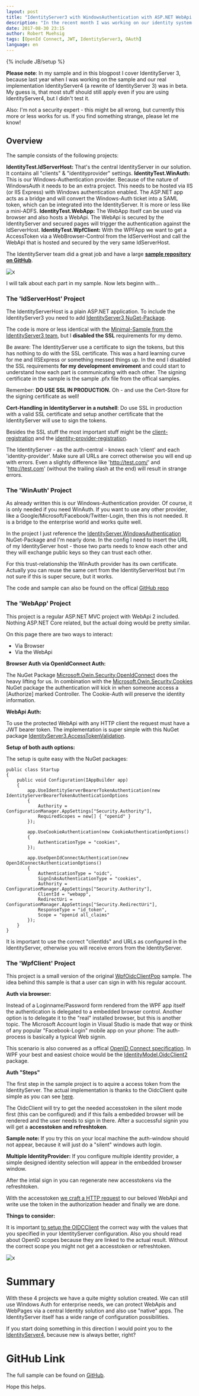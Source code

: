 ```yaml
---
layout: post
title: "IdentityServer3 with WindowsAuthentication with ASP.NET WebApi & ASP.NET & WPF App"
description: "In the recent month I was working on our identity system. The main problem was that we have larger range of application types. This blogpost demonstrate how to use a WindowsAuth IdentityProvider in ASP.NET MVC and WebApi and inside a WPF App in combination with IdentityServer3."
date: 2017-08-30 23:15
author: Robert Muehsig
tags: [OpenId Connect, JWT, IdentityServer3, OAuth]
language: en
---
```

{% include JB/setup %}

__Please note__: In my sample and in this blogpost I cover IdentityServer 3, because last year when I was working on the sample and our real implementation IdentityServer4 (a rewrite of IdentityServer 3) was in beta. My guess is, that most stuff should still apply even if you are using IdentityServer4, but I didn't test it.

Also: I'm not a security expert - this might be all wrong, but currently this more or less works for us. If you find something strange, please let me know!

## Overview

The sample consists of the following projects:

__IdentityTest.IdServerHost:__ That's the central IdentityServer in our solution. It contains all "clients" & "identityprovider" settings.
__IdentityTest.WinAuth:__ This is our Windows-Authentication provider. Because of the nature of WindowsAuth it needs to be an extra project. This needs to be hosted via IIS (or IIS Express) with Windows authentication enabled. The ASP.NET app acts as a bridge and will convert the Windows-Auth ticket into a SAML token, which can be integrated into the IdentityServer. It is more or less like a mini-ADFS.
__IdentityTest.WebApp:__ The WebApp itself can be used via browser and also hosts a WebApi. The WebApi is secured by the IdentityServer and secured pages will trigger the authentication against the IdServerHost. 
__IdentityTest.WpfClient:__ With the WPFApp we want to get a AccessToken via a WebBrowser-Control from the IdServerHost and call the WebApi that is hosted and secured by the very same IdServerHost.

The IdentityServer team did a great job and have a large __[sample repository on GitHub](https://github.com/IdentityServer/IdentityServer3.Samples)__. 

![x]({{BASE_PATH}}/assets/md-images/2017-08-30/overview.png "Overview")

I will talk about each part in my sample. Now lets beginn with...

### The 'IdServerHost' Project

The IdentityServerHost is a plain ASP.NET application. To include the IdentityServer3 you need to add [IdentityServer3 NuGet-Package](https://www.nuget.org/packages/IdentityServer3/).

The code is more or less identical with the [Minimal-Sample from the IdentityServer3 team](https://github.com/IdentityServer/IdentityServer3.Samples/tree/master/source/WebHost%20(minimal)/WebHost), but I __disabled the SSL__ requirements for my demo.

Be aware: The IdentityServer use a certificate to sign the tokens, but this has nothing to do with the SSL certificate. This was a hard learning curve for me and IISExpress or something messed things up. In the end I disabled the SSL requirements __for my development enviroment__ and could start to understand how each part is communicating with each other. 
The signing certificate in the sample is the sample .pfx file from the offical samples.

Remember: __DO USE SSL IN PRODUCTION.__ Oh - and use the Cert-Store for the signing certificate as well! 

__Cert-Handling in IdentityServer in a nutshell__: Do use SSL in production with a valid SSL certificate and setup another certificate that the IdentityServer will use to sign the tokens.

Besides the SSL stuff the most important stuff might be the [client-registration](https://github.com/Code-Inside/Samples/blob/master/2016/IdentityTest/IdentityTest.IdServerHost/Configuration/Clients.cs) and the [identity-provider-registration](https://github.com/Code-Inside/Samples/blob/79fda88113a4736a465ab275fe0745dfc6aefa9a/2016/IdentityTest/IdentityTest.IdServerHost/Startup.cs#L45-L65).

The IdentityServer - as the auth-central - knows each 'client' and each 'identity-provider'. Make sure all URLs are correct otherwise you will end up with errors. Even a slightly difference like 'http://test.com/' and 'http://test.com' (without the trailing slash at the end) will result in strange errors. 

### The 'WinAuth' Project

As already written this is our Windows-Authentication provider. Of course, it is only needed if you need WinAuth. If you want to use any other provider, like a Google/Microsoft/Facebook/Twitter-Login, then this is not needed.
It is a bridge to the enterprise world and works quite well. 

In the project I just reference the [IdentityServer.WindowsAuthentication](https://www.nuget.org/packages/IdentityServer.WindowsAuthentication/) NuGet-Package and I'm nearly done. 
In the config I need to insert the URL of my IdentityServer host - those two parts needs to know each other and they will exchange public keys so they can trust each other.

For this trust-relationship the WinAuth provider has its own certificate. Actually you can reuse the same cert from the IdentityServerHost but I'm not sure if this is super secure, but it works.

The code and sample can also be found on the offical [GitHub repo](https://github.com/IdentityServer/WindowsAuthentication)

### The 'WebApp' Project

This project is a regular ASP.NET MVC project with WebApi 2 included. Nothing ASP.NET Core related, but the actual doing would be pretty similar.

On this page there are two ways to interact: 

* Via Browser
* Via the WebApi

__Browser Auth via OpenIdConnect Auth:__

The NuGet Package [Microsoft.Owin.Security.OpenIdConnect](https://www.nuget.org/packages/Microsoft.Owin.Security.OpenIdConnect) does the heavy lifting for us. In combination with the [Microsoft.Owin.Security.Cookies](https://www.nuget.org/packages/Microsoft.Owin.Security.Cookies/) NuGet package the authentication will kick in when someone access a [Authorize] marked Controller. The Cookie-Auth will preserve the identity information.

__WebApi Auth:__

To use the protected WebApi with any HTTP client the request must have a JWT bearer token. The implementation is super simple with this NuGet package [IdentityServer3.AccessTokenValidation](https://www.nuget.org/packages/IdentityServer3.AccessTokenValidation/). 

__Setup of both auth options:__

The setup is quite easy with the NuGet packages:

    public class Startup
    {
        public void Configuration(IAppBuilder app)
        {
            app.UseIdentityServerBearerTokenAuthentication(new IdentityServerBearerTokenAuthenticationOptions
            {
                Authority = ConfigurationManager.AppSettings["Security.Authority"],
                RequiredScopes = new[] { "openid" }
            });

            app.UseCookieAuthentication(new CookieAuthenticationOptions()
            {
                AuthenticationType = "cookies",
            });

            app.UseOpenIdConnectAuthentication(new OpenIdConnectAuthenticationOptions()
            {
                AuthenticationType = "oidc",
                SignInAsAuthenticationType = "cookies",
                Authority = ConfigurationManager.AppSettings["Security.Authority"],
                ClientId = "webapp",
                RedirectUri = ConfigurationManager.AppSettings["Security.RedirectUri"],
                ResponseType = "id_token",
                Scope = "openid all_claims"
            });
        }
    }

It is important to use the correct "clientIds" and URLs as configured in the IdentityServer, otherwise you will receive errors from the IdentityServer.

### The 'WpfClient' Project

This project is a small version of the original [WpfOidcClientPop](https://github.com/IdentityServer/IdentityServer3.Samples/tree/master/source/Clients/WpfOidcClientPop) sample. The idea behind this sample is that a user can sign in with his regular account. 

__Auth via browser:__

Instead of a Loginname/Password form rendered from the WPF app itself the authentication is delegated to a embedded browser control. Another option is to delegate it to the "real" installed browser, but this is another topic. 
The Microsoft Account login in Visual Studio is made that way or think of any popular "Facebook-Login" mobile app on your phone: The auth-process is basically a typical Web signin.

This scenario is also convered as a offical [OpenID Connect specification](https://tools.ietf.org/wg/oauth/draft-ietf-oauth-native-apps/). In WPF your best and easiest choice would be the [IdentityModel.OidcClient2](https://github.com/IdentityModel/IdentityModel.OidcClient2) package.

__Auth "Steps"__

The first step in the sample project is to aquire a access token from the IdentityServer. The actual implementation is thanks to the OidcClient quite simple as you can see [here](https://github.com/Code-Inside/Samples/blob/c5d42f9b3ca61a6171eed684c57d94cac2297bf2/2016/IdentityTest/IdentityTest.WpfClient/MainWindow.xaml.cs#L44-L49).

The OidcClient will try to get the needed accesstoken in the silent mode first (this can be configured) and if this fails a embedded browser will be rendered and the user needs to sign in there. After a successful signin you will get a __accesstoken and refreshtoken__.

__Sample note:__ If you try this on your local machine the auth-window should not appear, because it will just do a "silent" windows auth login. 

__Multiple IdentityProvider:__ If you configure multiple identity provider, a simple designed identity selection will appear in the embedded browser window.

After the intial sign in you can regenerate new accesstokens via the refreshtoken. 

With the accesstoken [we craft a HTTP request](https://github.com/Code-Inside/Samples/blob/c5d42f9b3ca61a6171eed684c57d94cac2297bf2/2016/IdentityTest/IdentityTest.WpfClient/MainWindow.xaml.cs#L95-L99) to our beloved WebApi and write use the token in the authorization header and finally we are done.

__Things to consider:__

It is important [to setup the OIDCClient](https://github.com/Code-Inside/Samples/blob/c5d42f9b3ca61a6171eed684c57d94cac2297bf2/2016/IdentityTest/IdentityTest.WpfClient/MainWindow.xaml.cs#L77-L83) the correct way with the values that you specified in your IdentityServer configuration. Also you should read about OpenID scopes because they are linked to the actual result. Without the correct scope you might not get a accesstoken or refreshtoken.

![x]({{BASE_PATH}}/assets/md-images/2017-08-30/wpf.png "wpf")

# Summary

With these 4 projects we have a quite mighty solution created. We can still use Windows Auth for enterprise needs, we can protect WebApis and WebPages via a central Identity solution and also use "native" apps. The IdentityServer itself has a wide range of configuration possibilities.

If you start doing something in this direction I would point you to the [IdentityServer4](https://github.com/IdentityServer/IdentityServer4), because new is always better, right?

# GitHub Link

The full sample can be found on [GitHub](https://github.com/Code-Inside/Samples/tree/master/2016/IdentityTest). 

Hope this helps.

 